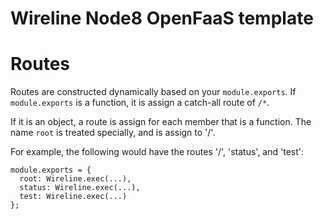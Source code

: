 # Wireline Node8 OpenFaaS template

# Routes

Routes are constructed dynamically based on your `module.exports`.
If `module.exports` is a function, it is assign a catch-all route  of `/*`.

If it is an object, a route is assign for each member that is a function.
The name `root` is treated specially, and is assign to '/'.

For example, the following would have the routes '/', 'status', and 'test':

```
module.exports = {
  root: Wireline.exec(...),
  status: Wireline.exec(...),
  test: Wireline.exec(...)
};
```
